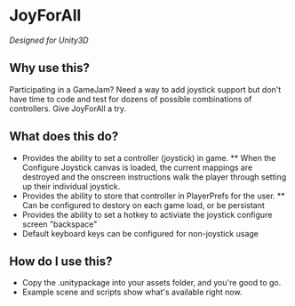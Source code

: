 # JoyForAll
_Designed for Unity3D_

## Why use this?
Participating in a GameJam? Need a way to add joystick support but don't have time to code and test for dozens of possible combinations of controllers. Give JoyForAll a try.

## What does this do?
* Provides the ability to set a controller (joystick) in game.
** When the Configure Joystick canvas is loaded, the current mappings are destroyed and the onscreen instructions walk the player through setting up their individual joystick.
* Provides the ability to store that controller in PlayerPrefs for the user.
** Can be configured to destory on each game load, or be persistant
* Provides the ability to set a hotkey to activiate the joystick configure screen "backspace"
* Default keyboard keys can be configured for non-joystick usage

## How do I use this?
* Copy the .unitypackage into your assets folder, and you're good to go.
* Example scene and scripts show what's available right now.
